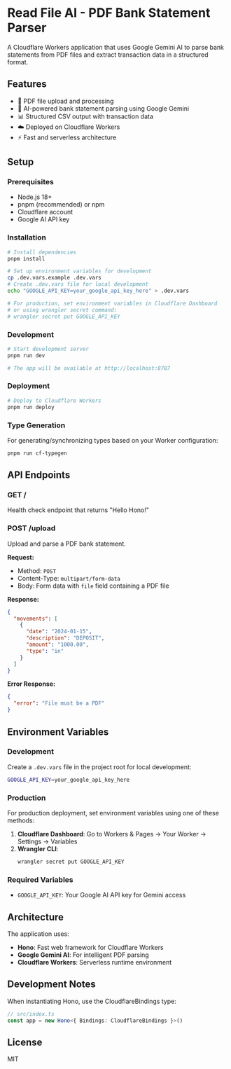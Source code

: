 # Read File AI - PDF Bank Statement Parser

A Cloudflare Workers application that uses Google Gemini AI to parse bank statements from PDF files and extract transaction data in a structured format.

## Features

- 📄 PDF file upload and processing
- 🤖 AI-powered bank statement parsing using Google Gemini
- 📊 Structured CSV output with transaction data
- ☁️ Deployed on Cloudflare Workers
- ⚡ Fast and serverless architecture

## Setup

### Prerequisites

- Node.js 18+ 
- pnpm (recommended) or npm
- Cloudflare account
- Google AI API key

### Installation

```bash
# Install dependencies
pnpm install

# Set up environment variables for development
cp .dev.vars.example .dev.vars
# Create .dev.vars file for local development
echo "GOOGLE_API_KEY=your_google_api_key_here" > .dev.vars

# For production, set environment variables in Cloudflare Dashboard
# or using wrangler secret command:
# wrangler secret put GOOGLE_API_KEY
```


### Development

```bash
# Start development server
pnpm run dev

# The app will be available at http://localhost:8787
```

### Deployment

```bash
# Deploy to Cloudflare Workers
pnpm run deploy
```

### Type Generation

For generating/synchronizing types based on your Worker configuration:

```bash
pnpm run cf-typegen
```

## API Endpoints

### GET /
Health check endpoint that returns "Hello Hono!"

### POST /upload
Upload and parse a PDF bank statement.

**Request:**
- Method: `POST`
- Content-Type: `multipart/form-data`
- Body: Form data with `file` field containing a PDF file

**Response:**
```json
{
  "movements": [
    {
      "date": "2024-01-15",
      "description": "DEPOSIT",
      "amount": "1000.00",
      "type": "in"
    }
  ]
}
```

**Error Response:**
```json
{
  "error": "File must be a PDF"
}
```

## Environment Variables

### Development
Create a `.dev.vars` file in the project root for local development:

```bash
GOOGLE_API_KEY=your_google_api_key_here
```

### Production
For production deployment, set environment variables using one of these methods:

1. **Cloudflare Dashboard**: Go to Workers & Pages → Your Worker → Settings → Variables
2. **Wrangler CLI**: 
   ```bash
   wrangler secret put GOOGLE_API_KEY
   ```

### Required Variables
- `GOOGLE_API_KEY`: Your Google AI API key for Gemini access

## Architecture

The application uses:
- **Hono**: Fast web framework for Cloudflare Workers
- **Google Gemini AI**: For intelligent PDF parsing
- **Cloudflare Workers**: Serverless runtime environment

## Development Notes

When instantiating Hono, use the CloudflareBindings type:

```ts
// src/index.ts
const app = new Hono<{ Bindings: CloudflareBindings }>()
```

## License

MIT

